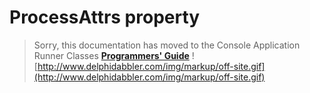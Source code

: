 <a href='Hidden comment: 
$Rev$
$Date$
'></a>

# ProcessAttrs property #

> Sorry, this documentation has moved to the Console Application Runner Classes **[Programmers' Guide](http://wiki.delphidabbler.com/index.php/Docs/TPJCustomConsoleAppProcessAttrs)** ![http://www.delphidabbler.com/img/markup/off-site.gif](http://www.delphidabbler.com/img/markup/off-site.gif)
